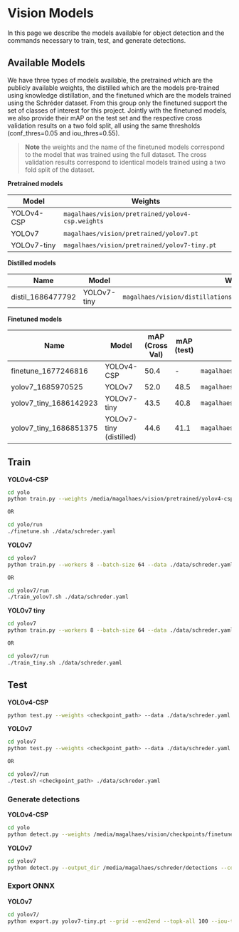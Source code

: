 # Vision Models

In this page we describe the models available for object detection and the commands necessary to train, test, and generate detections.

## Available Models

We have three types of models available, the pretrained which are the publicly available weights, the distilled which are the models pre-trained using knowledge distillation, and the finetuned which are the models trained using the Schréder dataset. From this group only the finetuned support the set of classes of interest for this project. Jointly with the  finetuned models, we also provide their mAP on the test set and the respective cross validation results on a two fold split, all using the same thresholds (conf_thres=0.05 and iou_thres=0.55).

> **Note** the weights and the name of the finetuned models correspond to the model that was trained using the full dataset. The cross validation results correspond to identical models trained using a two fold split of the dataset.

**Pretrained models**

| Model       | Weights                                          |
| ----------- | ------------------------------------------------ |
| YOLOv4-CSP  | `magalhaes/vision/pretrained/yolov4-csp.weights` |
| YOLOv7      | `magalhaes/vision/pretrained/yolov7.pt`          |
| YOLOv7-tiny | `magalhaes/vision/pretrained/yolov7-tiny.pt`     |

**Distilled models**

| Name              | Model       | Weights                                                            |
| ----------------- | ----------- | ------------------------------------------------------------------ |
| distil_1686477792 | YOLOv7-tiny | `magalhaes/vision/distillations/distil_1686477792/weights/best.pt` |

**Finetuned models**

| Name                   | Model                   | mAP (Cross Val) | mAP (test) | Weights                                                               | ONNX                                                        |
| ---------------------- | ----------------------- | --------------- | ---------- | --------------------------------------------------------------------- | ----------------------------------------------------------- |
| finetune_1677246816    | YOLOv4-CSP              | 50.4            | -          | `magalhaes/vision/checkpoints/finetune_1677246816/weights/best.pt`    | `magalhaes/vision/onnx/yolov4-csp_schreder.onnx`            |
| yolov7_1685970525      | YOLOv7                  | 52.0            | 48.5       | `magalhaes/vision/checkpoints/yolov7_1686143097/weights/best.pt`      | `magalhaes/vision/onnx/yolov7_schreder.onnx`                |
| yolov7_tiny_1686142923 | YOLOv7-tiny             | 43.5            | 40.8       | `magalhaes/vision/checkpoints/yolov7_tiny_1686142923/weights/best.pt` | `magalhaes/vision/onnx/yolov7-tiny_schreder.onnx`           |
| yolov7_tiny_1686851375 | YOLOv7-tiny (distilled) | 44.6            | 41.1       | `magalhaes/vision/checkpoints/yolov7_tiny_1686851375/weights/best.pt` | `magalhaes/vision/onnx/yolov7_tiny_distilled_schreder.onnx` |

## Train

**YOLOv4-CSP**
```bash
cd yolo
python train.py --weights /media/magalhaes/vision/pretrained/yolov4-csp.weights --cfg ./models/yolov4-csp-schreder.cfg --data ./data/schreder.yaml --project train/yolov4 --batch-size 10

OR

cd yolo/run
./finetune.sh ./data/schreder.yaml
```

**YOLOv7**
```bash
cd yolov7
python train.py --workers 8 --batch-size 64 --data ./data/schreder.yaml --cfg ./cfg/training/yolov7-schreder.yaml --weights /media/magalhaes/vision/pretrained/yolov7.pt --name $exp_name --hyp data/hyp.schreder.finetuning.yaml

OR

cd yolov7/run
./train_yolov7.sh ./data/schreder.yaml
```

**YOLOv7 tiny**

```bash
cd yolov7
python train.py --workers 8 --batch-size 64 --data ./data/schreder.yaml --cfg ./cfg/training/yolov7-tiny-schreder.yaml --weights /media/magalhaes/vision/pretrained/yolov7-tiny.pt --name $exp_name --hyp data/hyp.schreder.finetuning.tiny.yaml

OR

cd yolov7/run
./train_tiny.sh ./data/schreder.yaml
```

## Test

**YOLOv4-CSP**
```bash
python test.py --weights <checkpoint_path> --data ./data/schreder.yaml --batch-size 14 --conf-thres 0.05 --iou-thres 0.55  --device 0 --cfg ./models/yolov4-csp-schreder.cfg --names ./data/schreder.names
```

**YOLOv7**
```bash
cd yolov7
python test.py --weights <checkpoint_path> --data ./data/schreder.yaml --batch-size 14 --conf-thres 0.05 --iou-thres 0.55  --device 0 --cfg ./models/yolov4-csp-schreder.cfg --names ./data/schreder.names

OR

cd yolov7/run
./test.sh <checkpoint_path> ./data/schreder.yaml
```

### Generate detections

**YOLOv4-CSP**
```bash
cd yolo
python detect.py --weights /media/magalhaes/vision/checkpoints/finetune_1677246816/weights/best.pt --source "/media/magalhaes/schreder/images/raw*" --output /media/magalhaes/vision/outputs/ --conf-thres 0.05 --iou-thres 0.55 --device 0 --cfg models/yolov4-csp-schreder.cfg --names data/schreder.names --save-txt
```

**YOLOv7**

```bash
cd yolov7
python detect.py --output_dir /media/magalhaes/schreder/detections --conf-thres 0.05 --iou-thres 0.55 --source /media/magalhaes/schreder/images/ --device 0 --weights /media/magalhaes/vision/checkpoints/yolov7_1686143097/weights/best.pt --save-txt --save-conf
```

### Export ONNX

**YOLOv7**
```bash
cd yolov7/
python export.py yolov7-tiny.pt --grid --end2end --topk-all 100 --iou-thres 0.55 --conf-thres 0.1 --img-size 640 640 --onnx --dynamic-batch
```
